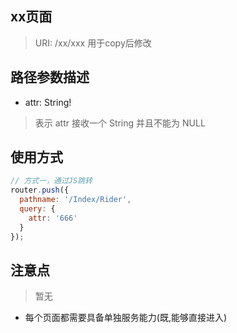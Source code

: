 ## xx页面
> URI: /xx/xxx
> 用于copy后修改

## 路径参数描述
- attr: String!
> 表示 attr 接收一个 String 并且不能为 NULL

## 使用方式
```js
// 方式一，通过JS跳转
router.push({
  pathname: '/Index/Rider', 
  query: {
    attr: '666'
  }
});
```

## 注意点
> 暂无
- 每个页面都需要具备单独服务能力(既,能够直接进入)